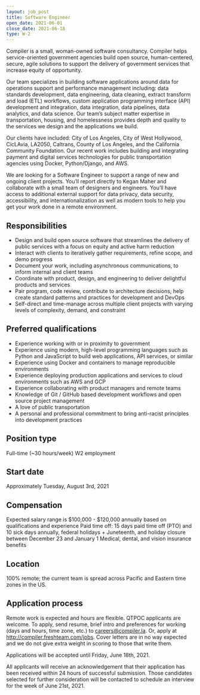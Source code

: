 ```yaml
---
layout: job_post
title: Software Engineer
open_date: 2021-06-01
close_date: 2021-06-18
type: W-2
---
```


Compiler is a small, woman-owned software consultancy. Compiler helps service-oriented government agencies build open source, human-centered, secure, agile solutions to support the delivery of government services that increase equity of opportunity.

Our team specializes in building software applications around data for operations support and performance management including: data standards development, data engineering, data cleaning, extract transform and load (ETL) workflows, custom application programming interface (API) development and integration, data integration, data pipelines, data analytics, and data science. Our team’s subject matter expertise in transportation, housing, and homelessness provides depth and quality to the services we design and the applications we build.

Our clients have included: City of Los Angeles, City of West Hollywood, CicLAvia, LA2050, Caltrans, County of Los Angeles, and the California Community Foundation. Our recent work includes building and integrating payment and digital services technologies for public transportation agencies using Docker, Python/Django, and AWS.

We are looking for a Software Engineer to support a range of new and ongoing client projects. You’ll report directly to Kegan Maher and collaborate with a small team of designers and engineers. You’ll have access to additional external support for data privacy, data security, accessibility, and internationalization as well as modern tools to help you get your work done in a remote environment.

## Responsibilities

- Design and build open source software that streamlines the delivery of public services with a focus on equity and active harm reduction
- Interact with clients to iteratively gather requirements, refine scope, and demo progress
- Document your work, including asynchronous communications, to inform internal and client teams
- Coordinate with product, design, and engineering to deliver delightful products and services
- Pair program, code review, contribute to architecture decisions, help create standard patterns and practices for development and DevOps
- Self-direct and time-manage across multiple client projects with varying levels of complexity, demand, and constraint

## Preferred qualifications

- Experience working with or in proximity to government
- Experience using modern, high-level programming languages such as Python and JavaScript to build web applications, API services, or similar
- Experience using Docker and containers to manage reproducible environments
- Experience deploying production applications and services to cloud environments such as AWS and GCP
- Experience collaborating with product managers and remote teams
- Knowledge of Git / GitHub based development workflows and open source project management
- A love of public transportation
- A personal and professional commitment to bring anti-racist principles into development practices

## Position type

Full-time (~30 hours/week) W2 employment

## Start date

Approximately Tuesday, August 3rd, 2021

## Compensation

Expected salary range is $100,000 - $120,000 annually based on qualifications and experience
Paid time off: 15 days paid time off (PTO) and 10 sick days annually, federal holidays + Juneteenth, and holiday closure between December 23 and January 1
Medical, dental, and vision insurance benefits

## Location

100% remote; the current team is spread across Pacific and Eastern time zones in the US.

## Application process

Remote work is expected and hours are flexible. QTPOC applicants are welcome. To apply, send resume, brief intro and preferences for working (days and hours, time zone, etc.) to [careers@compiler.la](mailto:careers@compiler.la). Or, apply at http://compiler.freshteam.com/jobs. Cover letters are in no way expected and we do not give extra weight in scoring to those that write them.

Applications will be accepted until Friday, June 18th, 2021.

All applicants will receive an acknowledgement that their application has been received within 24 hours of successful submission. Those candidates selected for further consideration will be contacted to schedule an interview for the week of June 21st, 2021.
